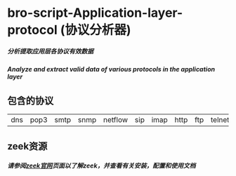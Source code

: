 # bro-script-Application-layer-protocol (协议分析器)
##### 分析提取应用层各协议有效数据
##### Analyze and extract valid data of various protocols in the application layer
## 包含的协议
<table>
  <tr>
		<td>dns</td>
    <td>pop3</td>
    <td>smtp</td>
    <td>snmp</td>
    <td>netflow</td>
    <td>sip</td>
    <td>imap</td>
    <td>http</td>
    <td>ftp</td>
    <td>telnet</td>
	</tr>
</table>

## zeek资源
##### 请参阅[zeek官网](https://www.zeek.org/)页面以了解zeek，并查看有关安装，配置和使用文档
